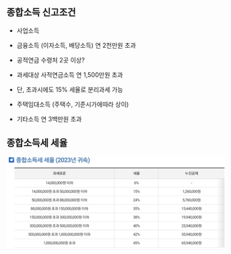 
## 종합소득 신고조건

- 사업소득
- 금융소득 (이자소득, 배당소득) 연 2천만원 초과
- 공적연금 수령처 2곳 이상?
- 과세대상 사적연금소득 연 1,500만원 초과

- 단, 초과시에도 15% 세율로 분리과세 가능

- 주택임대소득 (주택수, 기준시가에따라 상이)
- 기타소득 연 3백만원 초과

## 종합소득세 세율

![종합소득세 세율 (2023년 귀속).png](./%EC%A2%85%ED%95%A9%EC%86%8C%EB%93%9D%EC%84%B8%20%EC%84%B8%EC%9C%A8%20(2023%EB%85%84%20%EA%B7%80%EC%86%8D).png)

